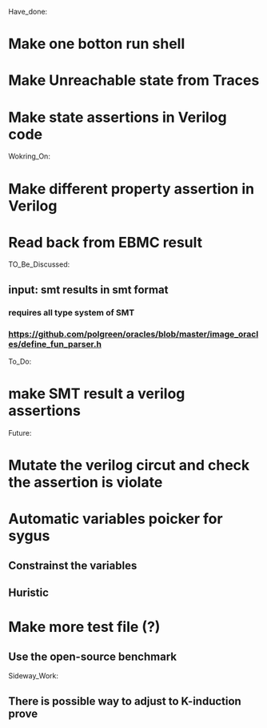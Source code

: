 Have_done:
# Make one botton run shell
# Make Unreachable state from Traces
# Make state assertions in Verilog code

Wokring_On:
# Make different property assertion in Verilog
# Read back from EBMC result

TO_Be_Discussed:
## input: smt results in smt format
### requires all type system of SMT
### https://github.com/polgreen/oracles/blob/master/image_oracles/define_fun_parser.h

To_Do:
# make SMT result a verilog assertions


Future:
#   Mutate the verilog circut and check the assertion is violate

#   Automatic variables poicker for sygus
##  Constrainst the variables
##  Huristic

#   Make more test file (?)
##  Use the open-source benchmark

Sideway_Work: 
##  There is possible way to adjust to K-induction prove